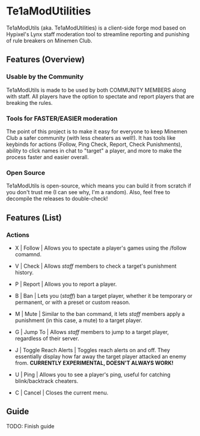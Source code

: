 # Te1aModUtilities
Te1aModUtils (aka. Te1aModUtilities) is a client-side forge mod based on Hypixel's Lynx staff moderation tool to streamline reporting and punishing of rule breakers on Minemen Club.

## Features (Overview)
### Usable by the Community
Te1aModUtils is made to be used by both COMMUNITY MEMBERS along with staff. All players have the option to spectate and report players that are breaking the rules.

### Tools for FASTER/EASIER moderation
The point of this project is to make it easy for everyone to keep Minemen Club a safer community (with less cheaters as well!). It has tools like keybinds for actions (Follow, Ping Check, Report, Check Punishments), ability to click names
in chat to "target" a player, and more to make the process faster and easier overall.

### Open Source
Te1aModUtils is open-source, which means you can build it from scratch if you don't trust me (I can see why, I'm a random). Also, feel free to decompile the releases to double-check!

## Features (List)
### Actions
- X | Follow | Allows you to spectate a player's games using the /follow comamnd.

- V | Check | Allows *staff* members to check a target's punishment history.
  
- P | Report | Allows you to report a player.
  
- B | Ban | Lets you (*staff*) ban a target player, whether it be temporary or permanent, or with a preset or custom reason.

- M | Mute | Similar to the ban command, it lets *staff* members apply a punishment (in this case, a mute) to a target player.

- G | Jump To | Allows *staff* members to jump to a target player, regardless of their server.

- J | Toggle Reach Alerts | Toggles reach alerts on and off. They essentially display how far away the target player attacked an enemy from. **CURRENTLY EXPERIMENTAL, DOESN'T ALWAYS WORK!**

- U | Ping | Allows you to see a player's ping, useful for catching blink/backtrack cheaters.

- C | Cancel | Closes the current menu.

## Guide
TODO: Finish guide
